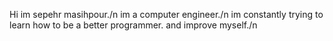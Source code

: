 Hi im sepehr masihpour./n
im a computer engineer./n
im constantly trying to learn how to be a better programmer. and improve myself./n

